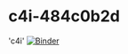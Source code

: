 # c4i-484c0b2d
'c4i'
[![Binder](https://mybinder.org/badge_logo.svg)](https://mybinder.org/v2/gh/aspinuso/c4i-484c0b2d/HEAD)

